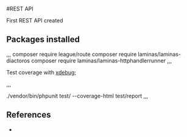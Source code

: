 #REST API

First REST API created

## Packages installed



,,,
composer require league/route
composer require laminas/laminas-diactoros
composer require laminas/laminas-httphandlerrunner
,,,

Test coverage with [xdebug](https://xdedug.org/download);

,,,

./vendor/bin/phpunit test/ --coverage-html test/report
,,,

## References
-